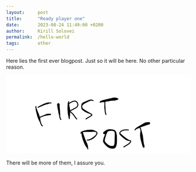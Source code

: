 ```yaml
---
layout:     post
title:      "Ready player one"
date:       2023-08-24 11:49:00 +0200
author:     Kirill Solovei
permalink:  /hello-world
tags:       other
---
```

Here lies the first ever blogpost. Just so it will be here. No other particular reason.

<!--more-->

![First post](../assets/2023-08-24-hello-world.webp)

There will be more of them, I assure you.
